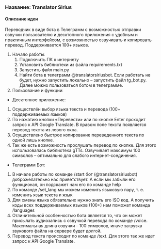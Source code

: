 ### Название: Translator Sirius
#### Описание идеи
Переводчик в виде бота в Телеграмм с возможностью отправки озвучки пользователю и десктопного приложения c удобным и практичным интерфейсом, с возможностью озвучивать и копировать перевод. Поддерживается 100+ языков.

1. Начало работы:
    1. Подключить ПК к интернету
    2. Установить библиотеки из файла requirements.txt
    3. Запустить файл main.py
    4. Найти бота в телеграмм @translatorsiriusbot. Если работать не будет, нужно запустить локально – запустить файл tg_bot.py. Далее можно пользоваться ботом в телеграмме.
4. Пользование и функции:
-	Десктопное приложение:
  1)	Осуществлён выбор языка текста и перевода (100+ поддерживаемых языков)
  2)	По нажатию кнопки «Перевести» или по кнопке Enter проходит запрос к API Google Translate. В правом поле текста появляется перевод текста из левого окна.
  3)	Осуществлено быстрое копирование переведенного текста по одной лишь кнопке.
  4)	Так же есть возможность прослушать перевод по кнопке. Для этого использовалась библиотека gTTs. Озвучивает максимум 100 символов – оптимально для слабого интернет-соединения.

-	Телеграмм Бот:
  1)	В начале работы по команде /start бот (@translatorsiriusbot) доброжелательно нас приветствует. А если мы забыли его функционал, он подскажет нам его по команде help
  2)	По команде /set_lang мы можем изменить языковую пару, т. е. изменить язык текста и язык
  3)	Для смены языка обязательно нужно знать его ISO код. А получить коды всех поддерживаемых языков (100+) нам поможет команда /languages
  4)	Отличительной особенностью бота является то, что он может присылать аудиозапись с озвучкой перевода по команде /voice. Максимальная длина озвучки – 100 символов, иначе загрузка звукового файла на сервере будет долгой.
  5)	Перевод текста происходит по команде /text. Для этого так же идет запрос к API Google Translate.



